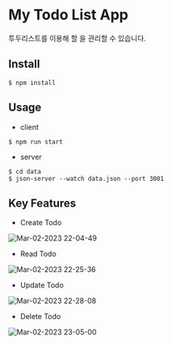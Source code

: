 # My Todo List App
투두리스트를 이용해 할 을 관리할 수 있습니다.

## Install
```
$ npm install
```

## Usage
- client
```
$ npm run start
```
- server
```
$ cd data
$ json-server --watch data.json --port 3001
```

## Key Features
- Create Todo

![Mar-02-2023 22-04-49](https://user-images.githubusercontent.com/115632555/222436786-09834819-5a26-4021-a77c-400a52af38e7.gif)

- Read Todo

![Mar-02-2023 22-25-36](https://user-images.githubusercontent.com/115632555/222441256-5c619bc6-cdb2-43d7-8091-3a1050b2ac85.gif)

- Update Todo

![Mar-02-2023 22-28-08](https://user-images.githubusercontent.com/115632555/222442050-cc21e4ab-82c8-41d7-b1f5-510282fb43d4.gif)

- Delete Todo

![Mar-02-2023 23-05-00](https://user-images.githubusercontent.com/115632555/222450858-b4d8f503-9fba-4e85-be74-2569b7af274a.gif)

